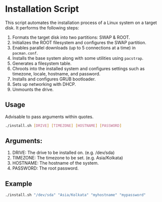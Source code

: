 # Installation Script

This script automates the installation process of a Linux system on a target disk. It performs the following steps:

1. Formats the target disk into two partitions: SWAP & ROOT.
2. Initializes the ROOT filesystem and configures the SWAP partition.
3. Enables parallel downloads (up to 5 connections at a time) in `pacman.conf`.
4. Installs the base system along with some utilities using `pacstrap`.
5. Generates a filesystem table.
6. Chroots into the installed system and configures settings such as timezone, locale, hostname, and password.
7. Installs and configures GRUB bootloader.
8. Sets up networking with DHCP.
9. Unmounts the drive.

## Usage
Advisable to pass arguments within quotes.

```bash
./install.sh [DRIVE] [TIMEZONE] [HOSTNAME] [PASSWORD]
```

## Arguments:
1. DRIVE: The drive to be installed on. (e.g. /dev/sda)
2. TIMEZONE: The timezone to be set. (e.g. Asia/Kolkata)
3. HOSTNAME: The hostname of the system.
4. PASSWORD: The root password.

## Example
```bash
./install.sh "/dev/sda" "Asia/Kolkata" "myhostname" "mypassword"
